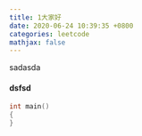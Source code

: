 ```yaml
---
title: 1大家好
date: 2020-06-24 10:39:35 +0800
categories: leetcode
mathjax: false
---
```


sadasda

#### dsfsd 

```c++
int main()
{
}
```
